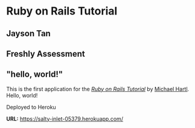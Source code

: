# Ruby on Rails Tutorial
## Jayson Tan
## Freshly Assessment
## "hello, world!"

This is the first application for the
[*Ruby on Rails Tutorial*](https://www.railstutorial.org/)
by [Michael Hartl](https://www.michaelhartl.com/). Hello, world!

Deployed to Heroku

**URL:** https://salty-inlet-05379.herokuapp.com/
